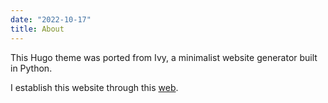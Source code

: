 ```yaml
---
date: "2022-10-17"
title: About
---
```


This Hugo theme was ported from Ivy, a minimalist website generator built in Python. 

I establish this website through this [web](https://cloud.tencent.com/developer/news/92522).